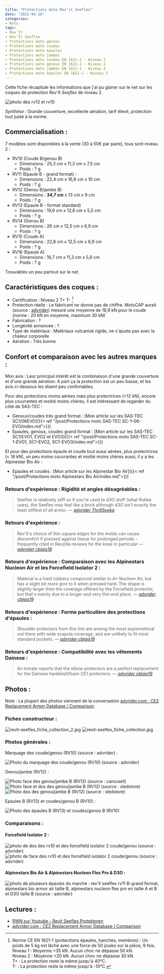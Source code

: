 ```yaml
---
title: "Protections moto Rev'it Seeflex"
date: "2021-04-26"
categories:
- Moto
tags:
- Rev'It
- Rev'It Seeflex
- Protections moto genoux
- Protections moto coudes
- Protections moto épaules
- Protections moto jambes
- Protections moto coudes EN 1621-1 - Niveau 2
- Protections moto genoux EN 1621-1 - Niveau 2
- Protections moto jambes EN 1621-1 - Niveau 2
- Protections moto épaules EN 1621-1 - Niveau 2
---
```



Cette fiche récapitule les informations que j'ai pu glaner sur le net sur les coques de protection _Rev'It Seeflex_ de niveau 2.

<!--more-->

![photo des rv13 et rv10](revit-seeflex-rv13-l2_SB_niv2_face__vs__revit-seeflex-rv10-l2_EB-KB_niv2_face.jpg)

_Synthèse :_ Grande couverture, excellente aération, tarif élevé, protection tout juste à la norme.


Commercialisation :
-------------------

7 modèles sont disponibles à la vente (30 à 50€ par paire), tous sont niveau 2 :

- RV10 (Coude B/genou B)
    - Dimensions : 25,3 cm x 11,3 cm x 7,5 cm
    - Poids : ? g
- RV11 (Epaule B - grand format) :
    - Dimensions :  22,4 cm x 16,8 cm x 10 cm
    - Poids : ? g
- RV12 (Genou B/jambe B)
    - Dimensions : **34,7 cm** x 13 cm x 9 cm
    - Poids : ? g
- RV13 (Epaule B - format standard)
    - Dimensions : 19,6 cm x 12,8 cm x 5,5 cm
    - Poids : ? g
- RV14 (Genou B)
    - Dimensions : 26 cm x 12,5 cm x 6,9 cm
    - Poids : ? g
- RV15 (Coude A)
    - Dimensions : 22,8 cm x 12,5 cm x 6,9 cm
    - Poids : ? g
- RV16 (Epaule A)
    - Dimensions : 16,7 cm x 11,3 cm x 5,6 cm
    - Poids : ? g


Trouvables un peu partout sur le net.

Caractéristiques des coques :
-----------------------------

- Certification : Niveau 2 T+ T- [^1]
- Protection réelle : Le fabricant ne donne pas de chiffre. MotoCAP aurait (source : [advrider](https://advrider.com/f/threads/ce2-replacement-armor-database-comparison.1466522/)) mesuré une moyenne de 18,9 kN pour le coude (norme : 20 kN en moyenne, maximum 30 kN)
- Fabrication : ?
- Longévité annoncée : ?
- Type de matériaux : Matériaux vulcanisé rigide, ne s'ajuste pas avec la chaleur corporelle
- Aération : Très bonne


Confort et comparaison avec les autres marques : 
------------------------------------------------

Mon avis :
Leur principal intérêt est la combinaison d'une grande couverture et d'une grande aération. A part ça  la protection est un peu basse, et les avis ci-dessous les disent peu confortables.

Pour des protections moins aérées mais plus protectrices (<12 kN), encore plus couvrantes et moitié moins chères, il est intéressant de regarder du côté de SAS-TEC :

- Genoux/coudes très grand format : [Mon article sur les SAS-TEC SC1/06EVO]({{< ref "/post/Protections moto SAS-TEC SC-1-06-EVO/index.md">}})
- Epaules, genoux, coudes grand format : [Mon article sur les SAS-TEC SC1/EVO1, EVO2 et EVO3]({{< ref "/post/Protections moto SAS-TEC SC-1-EVO1, SC1-EVO2, SC1-EVO3/index.md">}})

Et pour des protections épaule et coude tout aussi aérées, plus protectrices (< 16 kN), un peu moins couvrantes et moitié moins chères aussi, il y a les Alpinestar Bio Air : 

- Epaules et coudes : [Mon article sur les Alpinestar Bio Air]({{< ref "/post/Protections moto Alpinestars Bio Air/index.md">}})



### Retours d'expérience : Rigidité et angles désagréables :

> Seeflex is relatively stiff so if you're used to d3O stuff (what Rukka uses), the Seeflex may feel like a brick although d3O isn't exactly the least stiffest of all armor.
> — <cite>[advrider ThrillSeeka](https://advrider.com/f/threads/armor-upgrade-for-rukka.1464303/#post-40753844)

### Retours d'expérience : 

> Rev'it's choice of thin square edges for the molds can cause discomfort if pressed against tissue for prolonged periods - frequently cited in Revzilla reviews for the knee in particular
> — <cite>[advrider cblais19](https://advrider.com/f/threads/ce2-replacement-armor-database-comparison.1466522/page-4#post-40913774)</cite>

### Retours d'expérience : Comparaison avec les Alpinestars Nucleon Air et les Forcefield Isolator 2 :

> Material is a hard rubbery compound similar to A* Nucleon Air, but has a slight bit more give to it when pressed hard. The shape is slightly larger then the coverage offered by the Forcefield protector, but that's mainly due to a longer and very thin end piece. 
> — <cite>[advrider cblais19](https://advrider.com/f/threads/ce2-replacement-armor-database-comparison.1466522/page-4#post-40913774)</cite>
> 
### Retours d'expérience : Forme particulière des protections d'épaules :

> Shoulder protectors from this line are among the most asymmetrical out there with wide scapula coverage, and are unlikely to fit most standard pockets.
> — <cite>[advrider cblais19](https://advrider.com/f/threads/ce2-replacement-armor-database-comparison.1466522/page-4#post-40913774)</cite>
> 
### Retours d'expérience : Compatibilité avec les vêtements Dainese :

> An inmate reports that the elbow protectors are a perfect replacement for the Dainese hardshell/foam CE1 protectors.
> — <cite>[advrider cblais19](https://advrider.com/f/threads/ce2-replacement-armor-database-comparison.1466522/page-4#post-40913774)</cite>

Photos :
--------

Note : La plupart des photos viennent de la conversation [advrider.com : CE2 Replacement Armor Database / Comparison](https://advrider.com/f/threads/ce2-replacement-armor-database-comparison.1466522/).

### Fiches constructeur :

![revit-seeflex_fiche_collection_2.jpg](revit-seeflex_fiche_collection_2.jpg)
![revit-seeflex_fiche_collection.jpg](revit-seeflex_fiche_collection.jpg)


### Photos générales :

Marquage des coude/genou (RV10) (source : advrider) :

![Photo du marquage des coude/genou (RV10) (source : advrider)](revit-seeflex-rv10-l2_EB-KB_niv2_notations__source_advrider.jpg)

Genou/jambe (RV12) :

![Photo face des genou/jambe B (RV12) (source : carousell) ](revit-seeflex-rv12-l2_KB-LB_niv2_face__source_carousell.jpg)
![Photo face et dos des genou/jambe B (RV12) (source : sledstore) ](revit-seeflex-rv12-l2_KB-LB_niv2_face_dos__source_sledstore.jpg)
![Photo dos des genou/jambe B (RV12) (source : sledstore) ](revit-seeflex-rv12-l2_KB-LB_niv2_dos__source_sledstore.jpg)

Epaules B (RV13) et coudes/genou B (RV10) :

![Photo des épaules B (RV13) et coudes/genou B (RV10)](revit-seeflex-rv13-l2_SB_niv2_face__vs__revit-seeflex-rv10-l2_EB-KB_niv2_face.jpg)


### Comparaisons :

#### Forcefield Isolator 2 :

![photo de dos des rv10 et des forcefield isolator 2 coude/genou (source : advrider)](revit-seeflex-rv10-l2_EB-KB_niv2_face__vs__forcefield-isolator-2_EB-KB_niv2_face__source_advrider.jpg)
![photo de face des rv10 et des forcefield isolator 2 coude/genou (source : advrider)](revit-seeflex-rv10-l2_EB-KB_niv2_dos__vs__forcefield-isolator-2_EB-KB_niv2_dos__source_advrider.jpg)

#### Alpinestars Bio Air & Alpinestars Nucleon Flex Pro & D3O :

![photo de plusieurs épaules du marché : rev'it seeflex rv11 B-grand format, alpinestars bio armor air taille B, alpinestars nucleon flex pro en taille A et B et D3O taille B (source : advrider)](revit-seeflex-rv11-l2_SB_niv2_face__vs__alpinestars-bio-armor-air_SB_niv2_face__vs__alpinestars-nucleon-flex-pro_SA_SB_niv2_face.jpg)

Lectures :
----------

- [RWN sur Youtube - Revit Seeflex Protektoren](https://www.youtube.com/watch?v=mAOMe18tnsU)
- [advrider.com : CE2 Replacement Armor Database / Comparison](https://advrider.com/f/threads/ce2-replacement-armor-database-comparison.1466522/)

[^1]: Norme CE EN 1621-1 (protections épaules, hanches, membres) : Un poids de 5 kg est lâché avec une force de 50 joules sur la pièce, 9 fois.<br />
Niveau 1 : Moyenne <35 kN. Aucun choc ne dépasse 50 kN.<br />
Niveau 2 : Moyenne <20 kN. Aucun choc ne dépasse 30 kN.<br />
T+ : La protection reste la même jusqu'à 40°C.<br />
T- : La protection reste la même jusqu'à -10°C.
